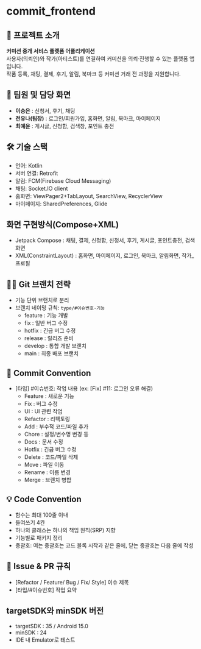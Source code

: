 # commit_frontend

## 📌 프로젝트 소개  
**커미션 중개 서비스 플랫폼 어플리케이션**  
사용자(의뢰인)와 작가(아티스트)를 연결하여 커미션을 의뢰·진행할 수 있는 플랫폼 앱입니다.  
작품 등록, 채팅, 결제, 후기, 알림, 북마크 등 커미션 거래 전 과정을 지원합니다.  

## 👥 팀원 및 담당 화면
- **이승은** : 신청서, 후기, 채팅 
- **전유나(팀장)** : 로그인/회원가입, 홈화면, 알림, 북마크, 마이페이지
- **최예윤** : 게시글, 신청함, 검색창, 포인트 충전

## 🛠 기술 스택
- 언어: Kotlin
- 서버 연결: Retrofit
- 알림: FCM(Firebase Cloud Messaging)
- 채팅: Socket.IO client
- 홈화면: ViewPager2+TabLayout, SearchView, RecyclerView
- 마이페이지: SharedPreferences, Glide

 ## 화면 구현방식(Compose+XML)
 - Jetpack Compose : 채팅, 결제, 신청함, 신청서, 후기, 게시글, 포인트충전, 검색화면
 - XML(ConstraintLayout) : 홈화면, 마이페이지, 로그인, 북마크, 알림화면, 작가_프로필

## 🧑‍💻 Git 브랜치 전략
- 기능 단위 브랜치로 분리
- 브랜치 네이밍 규칙: `type/#이슈번호-기능`
  - feature	: 기능 개발
  - fix	: 일반 버그 수정
  - hotfix : 긴급 버그 수정
  - release	: 릴리즈 준비
  - develop	: 통합 개발 브랜치
  - main	: 최종 배포 브랜치

## 💬 Commit Convention
- [타입] #이슈번호: 작업 내용 (ex: [Fix] #11: 로그인 오류 해결)
  - Feature	: 새로운 기능
  - Fix	: 버그 수정
  - UI : UI 관련 작업
  - Refactor :	리팩토링
  - Add : 부수적 코드/파일 추가
  - Chore :	설정/변수명 변경 등
  - Docs :	문서 수정
  - Hotfix :	긴급 버그 수정
  - Delete :	코드/파일 삭제
  - Move :	파일 이동
  - Rename :	이름 변경
  - Merge :	브랜치 병합

## 💡 Code Convention
- 함수는 최대 100줄 이내
- 들여쓰기 4칸
- 하나의 클래스는 하나의 책임 원칙(SRP) 지향
- 기능별로 패키지 정리
- 중괄호: 여는 중괄호는 코드 블록 시작과 같은 줄에, 닫는 중괄호는 다음 줄에 작성

## 🧾 Issue & PR 규칙
- [Refactor / Feature/ Bug / Fix/ Style] 이슈 제목
- [타입/#이슈번호] 작업 요약

## targetSDK와 minSDK 버전
- targetSDK : 35 / Android 15.0
- minSDK : 24
- IDE 내 Emulator로 테스트

